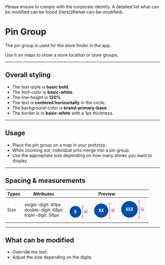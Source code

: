 <AlertInfo alertHeadline="Modifiable">
Please ensure to comply with the corporate identity. A detailed list what can be modified can be found [here](#what-can-be-modified).
</AlertInfo>

# Pin Group

The pin group is used for the store finder in the app.

Use it on maps to show a store location or store groups.

---

## Overall styling

- The text-style is **basic bold**.
- The font-color is **basic-white**.
- The line-height is **120%**.
- The text is **centered horizontally** in the circle.
- The background-color is **brand-primary-base**.
- The border is in **basic-white** with a 1px thickness.

---

## Usage

- Place the pin group on a map in your prototyp.
- While zooming out, individual pins merge into a pin group.
- Use the appropriate size depending on how many stores you want to display.

---

## Spacing & measurements

| Types | Attributes | Preview |
|---|---|---|
| Size | single-digit: 40px <br> double-digit: 48px <br> triple-digit: 56px | ![Size: Single](assets/size/01-single-digit@1x.png) ![Size: Double](assets/size/02-double-digit@1x.png) ![Size: Triple](assets/size/03-triple-digit@1x.png)|

---

## What can be modified

- Override the text.
- Adjust the size depending on the digits.
